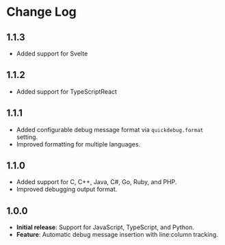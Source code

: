 # Change Log

## 1.1.3

- Added support for Svelte

## 1.1.2

- Added support for TypeScriptReact

## 1.1.1

- Added configurable debug message format via `quickdebug.format` setting.
- Improved formatting for multiple languages.

## 1.1.0

- Added support for C, C++, Java, C#, Go, Ruby, and PHP.
- Improved debugging output format.

## 1.0.0

- **Initial release**: Support for JavaScript, TypeScript, and Python.
- **Feature**: Automatic debug message insertion with line:column tracking.
